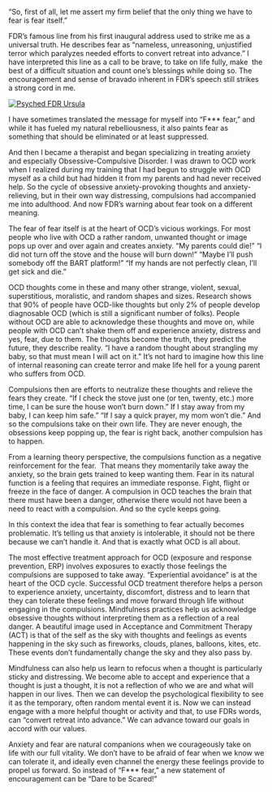 “So, first of all, let me assert my firm belief that the only thing we
have to fear is fear itself.”


FDR’s famous line from his first inaugural address used to strike me as a
universal truth. He describes fear as “nameless, unreasoning, unjustified
terror which paralyzes needed efforts to convert retreat into advance.” I
have interpreted this line as a call to be brave, to take on life fully,
make  the best of a difficult situation and count one’s blessings
while doing so. The encouragement and sense of bravado inherent in FDR’s
speech still strikes a strong cord in me.

[![Psyched FDR  Ursula](http://www.psychedinsanfrancisco.com/wp-content/uploads/2015/09/Psyched-FDR-Ursula-255x300.jpg)](http://www.psychedinsanfrancisco.com/wp-content/uploads/2015/09/Psyched-FDR-Ursula.jpg)

I have sometimes translated the message for myself into “F\*\*\* fear,” and
while it has fueled my natural rebelliousness, it also paints fear as
something that should be eliminated or at least suppressed.

And then I became a therapist and began specializing in treating anxiety
and especially Obsessive-Compulsive Disorder. I was drawn to OCD work when
I realized during my training that I had begun to struggle with OCD myself
as a child but had hidden it from my parents and had never received help.
So the cycle of obsessive anxiety-provoking thoughts and
anxiety-relieving, but in their own way distressing, compulsions had
accompanied me into adulthood. And now FDR’s warning about fear took on a
different meaning.


The fear of fear itself is at the heart of OCD’s vicious workings. For
most people who live with OCD a rather random, unwanted thought or image
pops up over and over again and creates anxiety. “My parents could die!”
“I did not turn off the stove and the house will burn down!” “Maybe I’ll
push somebody off the BART platform!” “If my hands are not perfectly
clean, I’ll get sick and die.”


OCD thoughts come in these and many other strange, violent, sexual,
superstitious, moralistic, and random shapes and sizes. Research shows
that 90% of people have OCD-like thoughts but only 2% of people develop
diagnosable OCD (which is still a significant number of folks). People
without OCD are able to acknowledge these thoughts and move on, while
people with OCD can’t shake them off and experience anxiety, distress and
yes, fear, due to them. The thoughts become the truth, they predict the
future, they describe reality. “I have a random thought about strangling
my baby, so that must mean I will act on it.” It’s not hard to imagine how
this line of internal reasoning can create terror and make life hell for a
young parent who suffers from OCD.


Compulsions then are efforts to neutralize these thoughts and relieve the
fears they create. “If I check the stove just one (or ten, twenty, etc.)
more time, I can be sure the house won’t burn down.” If I stay away from
my baby, I can keep him safe.” “If I say a quick prayer, my mom won’t
die.” And so the compulsions take on their own life. They are never
enough, the obsessions keep popping up, the fear is right back, another
compulsion has to happen.

From a learning theory perspective, the compulsions function as a
negative reinforcement for the fear.  That means they momentarily
take away the anxiety, so the brain gets trained to keep wanting them.
Fear in its natural function is a feeling that requires an immediate
response. Fight, flight or freeze in the face of danger. A compulsion in
OCD teaches the brain that there must have been a danger, otherwise there
would not have been a need to react with a compulsion. And so the cycle
keeps going.

In this context the idea that fear is something to fear actually becomes
problematic. It’s telling us that anxiety is intolerable, it should not be
there because we can’t handle it. And that is exactly what OCD is all
about.


The most effective treatment approach for OCD (exposure and response
prevention, ERP) involves exposures to exactly those feelings the
compulsions are supposed to take away. “Experiential avoidance” is at the
heart of the OCD cycle. Successful OCD treatment therefore helps a person
to experience anxiety, uncertainty, discomfort, distress and to learn that
they can tolerate these feelings and move forward through life without
engaging in the compulsions. Mindfulness practices help us acknowledge
obsessive thoughts without interpreting them as a reflection of a real
danger. A beautiful image used in Acceptance and Commitment Therapy (ACT)
is that of the self as the sky with thoughts and feelings as events
happening in the sky such as fireworks, clouds, planes, balloons, kites,
etc. These events don’t fundamentally change the sky and they also pass
by.

Mindfulness can also help us learn to refocus when a thought is
particularly sticky and distressing. We become able to accept and
experience that a thought is just a thought, it is not a reflection of who
we are and what will happen in our lives. Then we can develop the
psychological flexibility to see it as the temporary, often random mental
event it is. Now we can instead engage with a more helpful thought or
activity and that, to use FDRs words, can “convert retreat into advance.”
We can advance toward our goals in accord with our values.


Anxiety and fear are natural companions when we courageously take on
life with our full vitality. We don’t have to be afraid of fear when
we know we can tolerate it, and ideally even channel the energy these
feelings provide to propel us forward. So instead of “F\*\*\* fear,” a new
statement of encouragement can be “Dare to be Scared!”